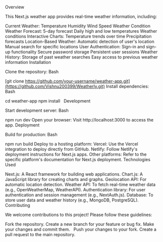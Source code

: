 Overview

This Next.js weather app provides real-time weather information, including:

Current Weather:
Temperature
Humidity
Wind Speed
Weather Condition
Weather Forecast:
5-day forecast
Daily high and low temperatures
Weather conditions
Interactive Charts:
Temperature trends over time
Precipitation forecasts
Location-Based Weather:
Automatic detection of user's location
Manual search for specific locations
User Authentication:
Sign-in and sign-up functionality
Secure password storage
Persistent user sessions
Weather History:
Storage of past weather searches
Easy access to previous weather information
Installation

Clone the repository:
Bash

[git clone https://github.com/your-username/weather-app.git](https://github.com/Vishnu200399/Weatherly.git)
Install dependencies:
Bash

cd weather-app
npm install
  
Development

Start development server:
Bash

npm run dev
Open your browser: Visit http://localhost:3000 to access the app.
Deployment

Build for production:
Bash

npm run build
Deploy to a hosting platform:
Vercel: Use the Vercel integration to deploy directly from GitHub.
Netlify: Follow Netlify's deployment instructions for Next.js apps.
Other platforms: Refer to the specific platform's documentation for Next.js deployment.
Technologies Used

Next.js: A React framework for building web applications.
Chart.js: A JavaScript library for creating charts and graphs.
Geolocation API: For automatic location detection.
Weather API: To fetch real-time weather data (e.g., OpenWeatherMap, WeatherAPI).
Authentication library: For user authentication and session management (e.g., NextAuth.js).
Database: To store user data and weather history (e.g., MongoDB, PostgreSQL).
Contributing

We welcome contributions to this project! Please follow these guidelines:

Fork the repository.
Create a new branch for your feature or bug fix.
Make your changes and commit them.   
Push your changes to your fork.
Create a pull request to the main repository.
